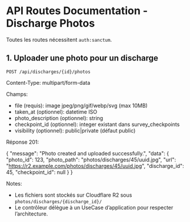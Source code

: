 # API Routes Documentation - Discharge Photos

Toutes les routes nécessitent `auth:sanctum`.

## 1. Uploader une photo pour un discharge

`POST /api/discharges/{id}/photos`

Content-Type: multipart/form-data

Champs:

- file (requis): image jpeg/png/gif/webp/svg (max 10MB)
- taken_at (optionnel): datetime ISO
- photo_description (optionnel): string
- checkpoint_id (optionnel): integer existant dans survey_checkpoints
- visibility (optionnel): public|private (défaut public)

Réponse 201:

{
  "message": "Photo created and uploaded successfully.",
  "data": {
    "photo_id": 123,
    "photo_path": "photos/discharges/45/uuid.jpg",
  "url": "<https://r2.example.com/photos/discharges/45/uuid.jpg>",
    "discharge_id": 45,
    "checkpoint_id": null
  }
}

Notes:

- Les fichiers sont stockés sur Cloudflare R2 sous `photos/discharges/{discharge_id}/`
- Le contrôleur délègue à un UseCase d’application pour respecter l’architecture.
